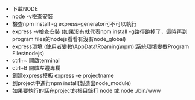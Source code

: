 - 下載NODE
- node -v檢查安裝
- 檢查npm install -g express-generator可不可以執行
- express -v檢查安裝 (如果沒有就代表npm install -g路徑跑掉了，這時再到program files的nodejs看看有沒有node_global)
- express環境 (使用者變數\AppData\Roaming\npm)(系統環境變數Program Files\nodejs\)
- ctrl+~ 開啟terminal
- ctrl+B 開啟左邊專欄
- 創建express模板 express -e projectname 
- 到project中進行npm install(製造出node_module)
- 如果要執行的話在project的根目錄打 node 或 node ./bin/www

